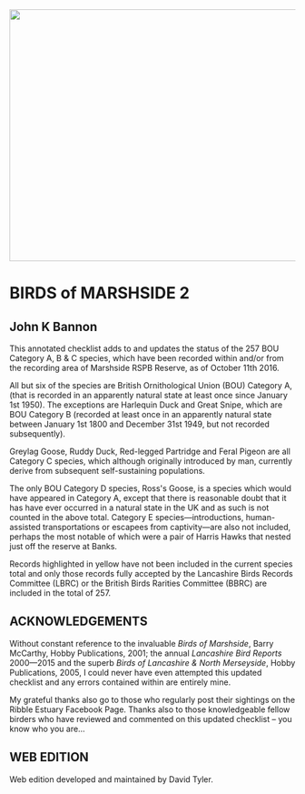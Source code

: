 <img src="{{ site.github.url }}/img/landscape1.jpg" alt="" width="802" height="443">

# BIRDS of MARSHSIDE 2

## John K Bannon

This annotated checklist adds to and updates the status of the 257 BOU Category A, B & C species, which have been recorded within and/or from the recording area of Marshside RSPB Reserve, as of October 11th 2016.

All but six of the species are British Ornithological Union (BOU) Category A, (that is recorded in an apparently natural state at least once since January 1st 1950). The exceptions are Harlequin Duck and Great Snipe, which are BOU Category B (recorded at least once in an apparently natural state between January 1st 1800 and December 31st 1949, but not recorded subsequently).

Greylag Goose, Ruddy Duck, Red-legged Partridge and Feral Pigeon are all Category C species, which although originally introduced by man, currently derive from subsequent self-sustaining populations.

The only BOU Category D species, Ross's Goose, is a species which would have appeared in Category A, except that there is reasonable doubt that it has have ever occurred in a natural state in the UK and as such is not counted in the above total. Category E species—introductions, human-assisted transportations or escapees from captivity—are also not included, perhaps the most notable of which were a pair of Harris Hawks that nested just off the reserve at Banks.

Records highlighted in yellow have not been included in the current species total and only those records fully accepted by the Lancashire Birds Records Committee (LBRC) or the British Birds Rarities Committee (BBRC) are included in the total of 257.

## ACKNOWLEDGEMENTS

Without constant reference to the invaluable *Birds of Marshside*, Barry McCarthy, Hobby Publications, 2001; the annual *Lancashire Bird Reports* 2000—2015 and the superb *Birds of Lancashire & North Merseyside*, Hobby Publications, 2005, I could never have even attempted this updated checklist and any errors contained within are entirely mine.

My grateful thanks also go to those who regularly post their sightings on the Ribble Estuary Facebook Page. Thanks also to those knowledgeable fellow birders who have reviewed and commented on this updated checklist – you know who you are…

## WEB EDITION

Web edition developed and maintained by David Tyler.